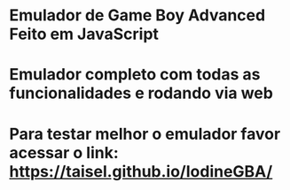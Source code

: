 # Emulador de Game Boy Advanced Feito em JavaScript
# Emulador completo com todas as funcionalidades e rodando via web
# Para testar melhor o emulador favor acessar o link: https://taisel.github.io/IodineGBA/